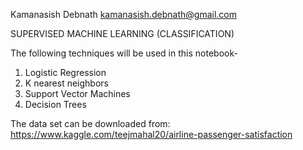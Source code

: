 Kamanasish Debnath kamanasish.debnath@gmail.com

SUPERVISED MACHINE LEARNING (CLASSIFICATION)

The following techniques will be used in this notebook-
1. Logistic Regression <br>
2. K nearest neighbors <br>
3. Support Vector Machines <br>
4. Decision Trees <br>

The data set can be downloaded from: https://www.kaggle.com/teejmahal20/airline-passenger-satisfaction
